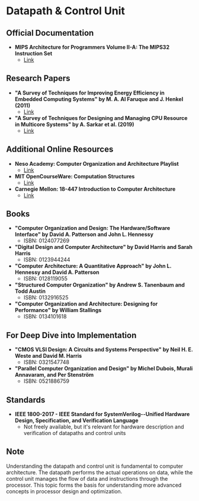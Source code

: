 # Datapath & Control Unit

## Official Documentation
- **MIPS Architecture for Programmers Volume II-A: The MIPS32 Instruction Set**
  - [Link](https://www.mips.com/downloads/MIPS32_Architecture_Volume_II-A_MD00086-2B-MIPS32BIS-AFP-6.06.pdf)

## Research Papers
- **"A Survey of Techniques for Improving Energy Efficiency in Embedded Computing Systems" by M. A. Al Faruque and J. Henkel (2011)**
  - [Link](https://ieeexplore.ieee.org/document/5738666)
- **"A Survey of Techniques for Designing and Managing CPU Resource in Multicore Systems" by A. Sarkar et al. (2019)**
  - [Link](https://ieeexplore.ieee.org/document/8691754)

## Additional Online Resources
- **Neso Academy: Computer Organization and Architecture Playlist**
  - [Link](https://www.youtube.com/playlist?list=PLBlnK6fEyqRgLLlzdgiTUKULKJPYc0A4q)
- **MIT OpenCourseWare: Computation Structures**
  - [Link](https://ocw.mit.edu/courses/6-004-computation-structures-spring-2017/)
- **Carnegie Mellon: 18-447 Introduction to Computer Architecture**
  - [Link](http://www.ece.cmu.edu/~ece447/s15/doku.php?id=schedule)

## Books
- **"Computer Organization and Design: The Hardware/Software Interface" by David A. Patterson and John L. Hennessy**
  - ISBN: 0124077269
- **"Digital Design and Computer Architecture" by David Harris and Sarah Harris**
  - ISBN: 0123944244
- **"Computer Architecture: A Quantitative Approach" by John L. Hennessy and David A. Patterson**
  - ISBN: 0128119055
- **"Structured Computer Organization" by Andrew S. Tanenbaum and Todd Austin**
  - ISBN: 0132916525
- **"Computer Organization and Architecture: Designing for Performance" by William Stallings**
  - ISBN: 0134101618

## For Deep Dive into Implementation
- **"CMOS VLSI Design: A Circuits and Systems Perspective" by Neil H. E. Weste and David M. Harris**
  - ISBN: 0321547748
- **"Parallel Computer Organization and Design" by Michel Dubois, Murali Annavaram, and Per Stenström**
  - ISBN: 0521886759

## Standards
- **IEEE 1800-2017 - IEEE Standard for SystemVerilog--Unified Hardware Design, Specification, and Verification Language**
  - Not freely available, but it's relevant for hardware description and verification of datapaths and control units

## Note
Understanding the datapath and control unit is fundamental to computer architecture. The datapath performs the actual operations on data, while the control unit manages the flow of data and instructions through the processor. This topic forms the basis for understanding more advanced concepts in processor design and optimization.
